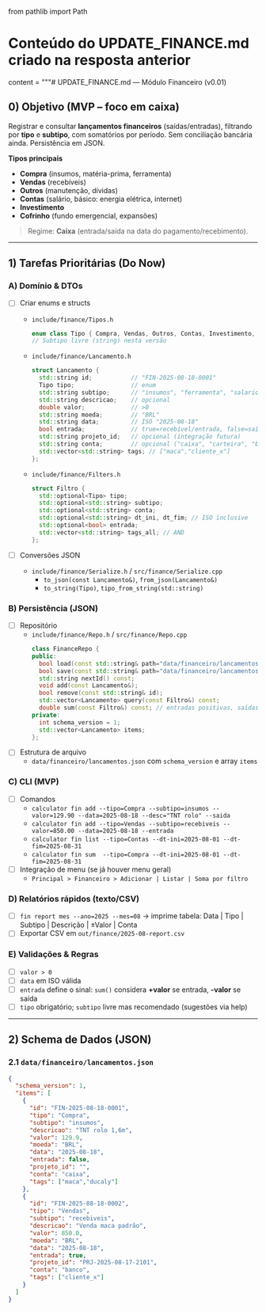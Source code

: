 from pathlib import Path

# Conteúdo do UPDATE_FINANCE.md criado na resposta anterior
content = """# UPDATE_FINANCE.md — Módulo Financeiro (v0.01)

## 0) Objetivo (MVP – foco em caixa)
Registrar e consultar **lançamentos financeiros** (saídas/entradas), filtrando por **tipo** e **subtipo**, com somatórios por período. Sem conciliação bancária ainda. Persistência em JSON.

**Tipos principais**  
- **Compra** (insumos, matéria-prima, ferramenta)  
- **Vendas** (recebíveis)  
- **Outros** (manutenção, dívidas)  
- **Contas** (salário, básico: energia elétrica, internet)  
- **Investimento**  
- **Cofrinho** (fundo emergencial, expansões)

> Regime: **Caixa** (entrada/saída na data do pagamento/recebimento).

---

## 1) Tarefas Prioritárias (Do Now)

### A) Domínio & DTOs
- [ ] Criar enums e structs
  - `include/finance/Tipos.h`
    ```cpp
    enum class Tipo { Compra, Vendas, Outros, Contas, Investimento, Cofrinho };
    // Subtipo livre (string) nesta versão
    ```
  - `include/finance/Lancamento.h`
    ```cpp
    struct Lancamento {
      std::string id;           // "FIN-2025-08-18-0001"
      Tipo tipo;                // enum
      std::string subtipo;      // "insumos", "ferramenta", "salario", etc.
      std::string descricao;    // opcional
      double valor;             // >0
      std::string moeda;        // "BRL"
      std::string data;         // ISO "2025-08-18"
      bool entrada;             // true=recebível/entrada, false=saída
      std::string projeto_id;   // opcional (integração futura)
      std::string conta;        // opcional ("caixa", "carteira", "banco")
      std::vector<std::string> tags; // ["maca","cliente_x"]
    };
    ```
  - `include/finance/Filters.h`
    ```cpp
    struct Filtro {
      std::optional<Tipo> tipo;
      std::optional<std::string> subtipo;
      std::optional<std::string> conta;
      std::optional<std::string> dt_ini, dt_fim; // ISO inclusive
      std::optional<bool> entrada;
      std::vector<std::string> tags_all; // AND
    };
    ```

- [ ] Conversões JSON
  - `include/finance/Serialize.h` / `src/finance/Serialize.cpp`  
    - `to_json(const Lancamento&)`, `from_json(Lancamento&)`
    - `to_string(Tipo)`, `tipo_from_string(std::string)`

### B) Persistência (JSON)
- [ ] Repositório
  - `include/finance/Repo.h` / `src/finance/Repo.cpp`
    ```cpp
    class FinanceRepo {
    public:
      bool load(const std::string& path="data/financeiro/lancamentos.json");
      bool save(const std::string& path="data/financeiro/lancamentos.json") const;
      std::string nextId() const;
      void add(const Lancamento&);
      bool remove(const std::string& id);
      std::vector<Lancamento> query(const Filtro&) const;
      double sum(const Filtro&) const; // entradas positivas, saídas negativas
    private:
      int schema_version = 1;
      std::vector<Lancamento> items;
    };
    ```
- [ ] Estrutura de arquivo
  - `data/financeiro/lancamentos.json` com `schema_version` e array `items`

### C) CLI (MVP)
- [ ] Comandos
  - `calculator fin add --tipo=Compra --subtipo=insumos --valor=129.90 --data=2025-08-18 --desc="TNT rolo" --saida`
  - `calculator fin add --tipo=Vendas --subtipo=recebiveis --valor=850.00 --data=2025-08-18 --entrada`
  - `calculator fin list --tipo=Contas --dt-ini=2025-08-01 --dt-fim=2025-08-31`
  - `calculator fin sum  --tipo=Compra --dt-ini=2025-08-01 --dt-fim=2025-08-31`
- [ ] Integração de menu (se já houver menu geral)
  - `Principal > Financeiro > Adicionar | Listar | Soma por filtro`

### D) Relatórios rápidos (texto/CSV)
- [ ] `fin report mes --ano=2025 --mes=08` → imprime tabela: Data | Tipo | Subtipo | Descrição | ±Valor | Conta
- [ ] Exportar CSV em `out/finance/2025-08-report.csv`

### E) Validações & Regras
- [ ] `valor > 0`
- [ ] `data` em ISO válida  
- [ ] `entrada` define o sinal: `sum()` considera **+valor** se entrada, **-valor** se saída
- [ ] `tipo` obrigatório; `subtipo` livre mas recomendado (sugestões via help)

---

## 2) Schema de Dados (JSON)

### 2.1 `data/financeiro/lancamentos.json`
```json
{
  "schema_version": 1,
  "items": [
    {
      "id": "FIN-2025-08-18-0001",
      "tipo": "Compra",
      "subtipo": "insumos",
      "descricao": "TNT rolo 1,6m",
      "valor": 129.9,
      "moeda": "BRL",
      "data": "2025-08-18",
      "entrada": false,
      "projeto_id": "",
      "conta": "caixa",
      "tags": ["maca","ducaly"]
    },
    {
      "id": "FIN-2025-08-18-0002",
      "tipo": "Vendas",
      "subtipo": "recebiveis",
      "descricao": "Venda maca padrão",
      "valor": 850.0,
      "moeda": "BRL",
      "data": "2025-08-18",
      "entrada": true,
      "projeto_id": "PRJ-2025-08-17-2101",
      "conta": "banco",
      "tags": ["cliente_x"]
    }
  ]
}
